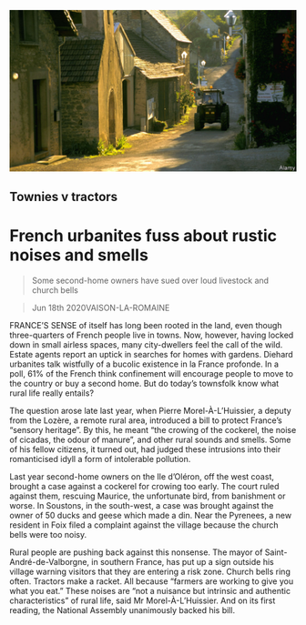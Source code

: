 ![](./images/20200620_EUP501.jpg)

## Townies v tractors

# French urbanites fuss about rustic noises and smells

> Some second-home owners have sued over loud livestock and church bells

> Jun 18th 2020VAISON-LA-ROMAINE

FRANCE’S SENSE of itself has long been rooted in the land, even though three-quarters of French people live in towns. Now, however, having locked down in small airless spaces, many city-dwellers feel the call of the wild. Estate agents report an uptick in searches for homes with gardens. Diehard urbanites talk wistfully of a bucolic existence in la France profonde. In a poll, 61% of the French think confinement will encourage people to move to the country or buy a second home. But do today’s townsfolk know what rural life really entails?

The question arose late last year, when Pierre Morel-À-L’Huissier, a deputy from the Lozère, a remote rural area, introduced a bill to protect France’s “sensory heritage”. By this, he meant “the crowing of the cockerel, the noise of cicadas, the odour of manure”, and other rural sounds and smells. Some of his fellow citizens, it turned out, had judged these intrusions into their romanticised idyll a form of intolerable pollution.

Last year second-home owners on the Ile d’Oléron, off the west coast, brought a case against a cockerel for crowing too early. The court ruled against them, rescuing Maurice, the unfortunate bird, from banishment or worse. In Soustons, in the south-west, a case was brought against the owner of 50 ducks and geese which made a din. Near the Pyrenees, a new resident in Foix filed a complaint against the village because the church bells were too noisy.

Rural people are pushing back against this nonsense. The mayor of Saint-André-de-Valborgne, in southern France, has put up a sign outside his village warning visitors that they are entering a risk zone. Church bells ring often. Tractors make a racket. All because “farmers are working to give you what you eat.” These noises are “not a nuisance but intrinsic and authentic characteristics” of rural life, said Mr Morel-À-L’Huissier. And on its first reading, the National Assembly unanimously backed his bill.